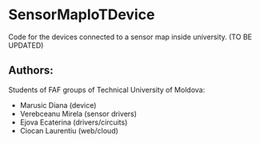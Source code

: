 # SensorMapIoTDevice

Code for the devices connected to a sensor map inside university.
(TO BE UPDATED)

## Authors:
Students of FAF groups of Technical University of Moldova:
- Marusic Diana (device)
- Verebceanu Mirela (sensor drivers)
- Ejova Ecaterina (drivers/circuits)
- Ciocan Laurentiu (web/cloud)
